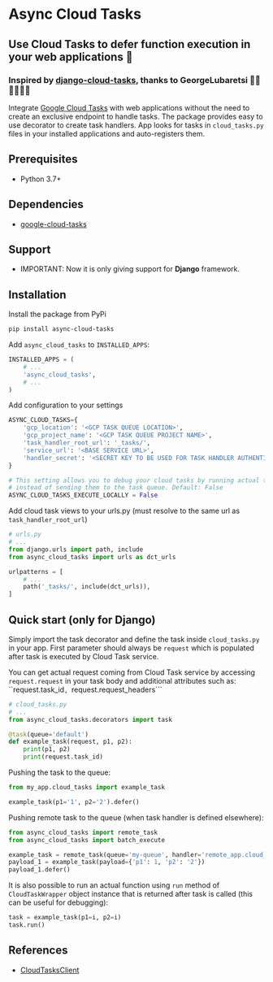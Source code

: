 # Async Cloud Tasks
## Use Cloud Tasks to defer function execution in your web applications 	:honey_pot:

### Inspired by [django-cloud-tasks](https://github.com/GeorgeLubaretsi/django-cloud-tasks), thanks to GeorgeLubaretsi 👏🏻👏🏻👏🏻


Integrate [Google Cloud Tasks](https://cloud.google.com/tasks/docs/add-task-queue) with web applications without the need to create an exclusive endpoint to handle tasks.
The package provides easy to use decorator to create task handlers.
App looks for tasks in ``cloud_tasks.py`` files in your installed applications and auto-registers them.


## Prerequisites
- Python 3.7+

## Dependencies
- [google-cloud-tasks](https://pypi.org/project/google-cloud-tasks/)

## Support

- IMPORTANT: Now it is only giving support for **Django** framework.

## Installation

Install the package from PyPi

```sh
pip install async-cloud-tasks
```

Add ``async_cloud_tasks`` to ``INSTALLED_APPS``:

```python
INSTALLED_APPS = (
    # ...
    'async_cloud_tasks',
    # ...
)
```

Add configuration to your settings

```python
ASYNC_CLOUD_TASKS={
    'gcp_location': '<GCP TASK QUEUE LOCATION>',
    'gcp_project_name': '<GCP TASK QUEUE PROJECT NAME>',
    'task_handler_root_url': '_tasks/',
    'service_url': '<BASE SERVICE URL>',
    'handler_secret': '<SECRET KEY TO BE USED FOR TASK HANDLER AUTHENTICATION>'
}

# This setting allows you to debug your cloud tasks by running actual task handler function locally
# instead of sending them to the task queue. Default: False
ASYNC_CLOUD_TASKS_EXECUTE_LOCALLY = False
```

Add cloud task views to your urls.py (must resolve to the same url as ``task_handler_root_url``)

```python
# urls.py
# ...
from django.urls import path, include
from async_cloud_tasks import urls as dct_urls

urlpatterns = [
    # ...
    path('_tasks/', include(dct_urls)),
]
```


## Quick start (only for Django)

Simply import the task decorator and define the task inside ``cloud_tasks.py`` in your app.
First parameter should always be ``request`` which is populated after task is executed by Cloud Task service.

You can get actual request coming from Cloud Task service by accessing ``request.request`` in your task body and
additional attributes such as: ``request.task_id```, ```request.request_headers```

```python
# cloud_tasks.py
# ...
from async_cloud_tasks.decorators import task

@task(queue='default')
def example_task(request, p1, p2):
    print(p1, p2)
    print(request.task_id)
```

Pushing the task to the queue:

```python
from my_app.cloud_tasks import example_task

example_task(p1='1', p2='2').defer()
```

Pushing remote task to the queue (when task handler is defined elsewhere):

```python
from async_cloud_tasks import remote_task
from async_cloud_tasks import batch_execute

example_task = remote_task(queue='my-queue', handler='remote_app.cloud_tasks.example_task'):
payload_1 = example_task(payload={'p1': 1, 'p2': '2'})
payload_1.defer()
```


It is also possible to run an actual function using ``run`` method of ``CloudTaskWrapper`` object instance that is returned after task is called (this can be useful for debugging):

```python
task = example_task(p1=i, p2=i)
task.run()
```


## References
- [CloudTasksClient](https://cloud.google.com/python/docs/reference/cloudtasks/latest/google.cloud.tasks_v2.services.cloud_tasks.CloudTasksClient)